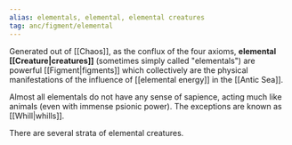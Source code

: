 ```yaml
---
alias: elementals, elemental, elemental creatures
tag: anc/figment/elemental
---
```

Generated out of [[Chaos]], as the conflux of the four axioms, **elemental [[Creature|creatures]]** (sometimes simply called "elementals") are powerful [[Figment|figments]] which collectively are the physical manifestations of the influence of [[elemental energy]] in the [[Antic Sea]]. 

Almost all elementals do not have any sense of sapience, acting much like animals (even with immense psionic power). The exceptions are known as [[Whill|whills]].

There are several strata of elemental creatures.